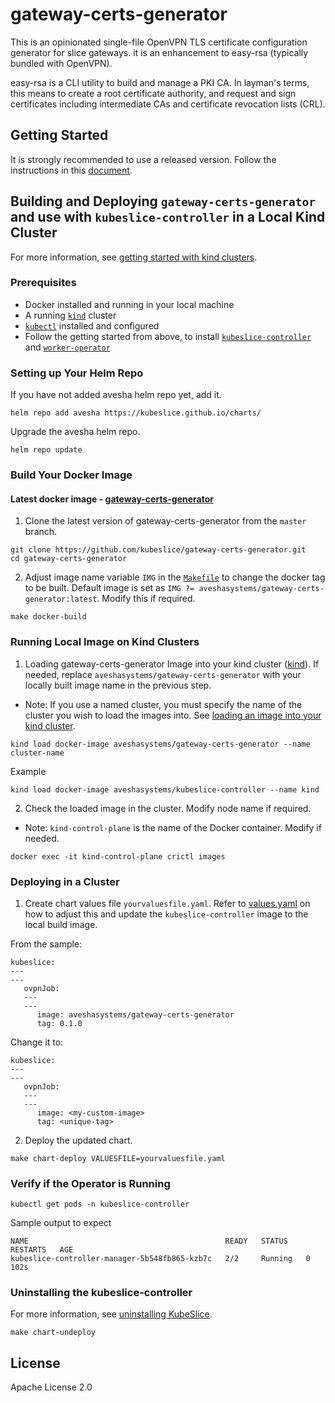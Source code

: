 # gateway-certs-generator

This is an opinionated single-file OpenVPN TLS certificate configuration generator for slice gateways. it is an enhancement to easy-rsa (typically bundled with OpenVPN).

easy-rsa is a CLI utility to build and manage a PKI CA. In layman's terms, this means to create a root certificate authority, and request and sign certificates including intermediate CAs and certificate revocation lists (CRL).

## Getting Started
It is strongly recommended to use a released version. Follow the instructions in this [document](https://docs.avesha.io/documentation/open-source/0.2.0/getting-started-with-cloud-clusters/installing-kubeslice/installing-the-kubeslice-controller).

## Building and Deploying `gateway-certs-generator` and use with `kubeslice-controller` in a Local Kind Cluster
For more information, see [getting started with kind clusters](https://docs.avesha.io/documentation/open-source/0.2.0/getting-started-with-kind-clusters).

### Prerequisites

* Docker installed and running in your local machine
* A running [`kind`](https://kind.sigs.k8s.io/)  cluster
* [`kubectl`](https://kubernetes.io/docs/tasks/tools/) installed and configured
* Follow the getting started from above, to install [`kubeslice-controller`](https://github.com/kubeslice/kubeslice-controller) and [`worker-operator`](https://github.com/kubeslice/worker-operator)

### Setting up Your Helm Repo
If you have not added avesha helm repo yet, add it.

```console
helm repo add avesha https://kubeslice.github.io/charts/
```

Upgrade the avesha helm repo.

```console
helm repo update
```

### Build Your Docker Image
#### Latest docker image - [gateway-certs-generator](https://hub.docker.com/r/aveshasystems/gateway-certs-generator)

1. Clone the latest version of gateway-certs-generator from  the `master` branch.

```console
git clone https://github.com/kubeslice/gateway-certs-generator.git
cd gateway-certs-generator
```

2. Adjust image name variable `IMG` in the [`Makefile`](Makefile) to change the docker tag to be built.
   Default image is set as `IMG ?= aveshasystems/gateway-certs-generator:latest`. Modify this if required.

```console
make docker-build
```
### Running Local Image on Kind Clusters

1. Loading gateway-certs-generator Image into your kind cluster ([kind](https://kind.sigs.k8s.io/docs/user/quick-start/#loading-an-image-into-your-cluster)).
   If needed, replace `aveshasystems/gateway-certs-generator` with your locally built image name in the previous step.
   
* Note: If you use a named cluster, you must specify the name of the cluster you wish to load the images into. See [loading an image into your kind cluster](https://kind.sigs.k8s.io/docs/user/quick-start/#loading-an-image-into-your-cluster).
```console
kind load docker-image aveshasystems/gateway-certs-generator --name cluster-name
```
Example
```console
kind load docker-image aveshasystems/kubeslice-controller --name kind
```

2. Check the loaded image in the cluster. Modify node name if required.

* Note: `kind-control-plane` is the name of the Docker container. Modify if needed.
```console
docker exec -it kind-control-plane crictl images
```

### Deploying in a Cluster
1. Create chart values file `yourvaluesfile.yaml`. Refer to [values.yaml](https://github.com/kubeslice/charts/blob/master/charts/kubeslice-controller/values.yaml) on how to adjust this and update the `kubeslice-controller` image to the local build image.

From the sample:

```
kubeslice:
---
---
   ovpnJob:
   ---
   ---
      image: aveshasystems/gateway-certs-generator
      tag: 0.1.0
```

Change it to:

```
kubeslice:
---
---
   ovpnJob:
   ---
   ---
      image: <my-custom-image> 
      tag: <unique-tag>
````

2. Deploy the updated chart.

```console
make chart-deploy VALUESFILE=yourvaluesfile.yaml
```

### Verify if the Operator is Running


```console
kubectl get pods -n kubeslice-controller
```

Sample output to expect

```
NAME                                            READY   STATUS    RESTARTS   AGE
kubeslice-controller-manager-5b548fb865-kzb7c   2/2     Running   0          102s
```

### Uninstalling the kubeslice-controller
For more information, see [uninstalling KubeSlice](https://docs.avesha.io/documentation/open-source/0.2.0/getting-started-with-cloud-clusters/uninstalling-kubeslice).

```console
make chart-undeploy
 ```
 

## License

Apache License 2.0
